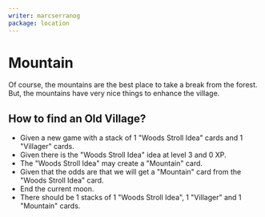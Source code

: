 ```yaml
---
writer: marcserranog
package: location
---
```


# Mountain

Of course, the mountains are the best place to take a break from the forest. 
But, the mountains have very nice things to enhance the village.

## How to find an Old Village?

 * Given a new game with a stack of 1 "Woods Stroll Idea" cards and 1 "Villager" cards.
 * Given there is the "Woods Stroll Idea" idea at level 3 and 0 XP.
 * The "Woods Stroll Idea" may create a "Mountain" card.
 * Given that the odds are that we will get a "Mountain" card from the "Woods Stroll Idea" card.
 * End the current moon.
 * There should be 1 stacks of 1 "Woods Stroll Idea", 1 "Villager" and 1 "Mountain" cards.
